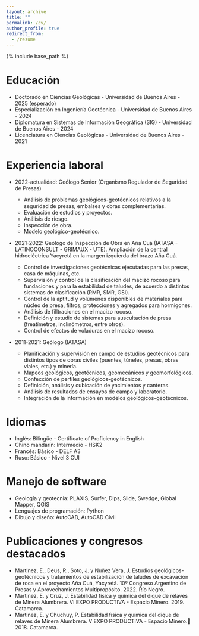 ```yaml
---
layout: archive
title: ""
permalink: /cv/
author_profile: true
redirect_from:
  - /resume
---
```


{% include base_path %}

Educación
======
* Doctorado en Ciencias Geológicas - Universidad de Buenos Aires - 2025 (esperado)
* Especialización en Ingeniería Geotécnica - Universidad de Buenos Aires - 2024
* Diplomatura en Sistemas de Información Geográfica (SIG) - Universidad de Buenos Aires - 2024
* Licenciatura en Ciencias Geológicas - Universidad de Buenos Aires - 2021
  
Experiencia laboral
======

* 2022-actualidad: Geólogo Senior (Organismo Regulador de Seguridad de Presas)
  * Análisis de problemas geológicos-geotécnicos relativos a la seguridad de presas, embalses y obras complementarias.
  * Evaluación de estudios y proyectos.
  * Análisis de riesgo.
  * Inspección de obra.
  * Modelo geológico-geotécnico.

* 2021-2022: Geólogo de Inspección de Obra en Aña Cuá (IATASA - LATINOCONSULT - GRIMAUX - UTE). Ampliación de la central hidroeléctrica Yacyretá en la margen izquierda del brazo Aña Cuá.
  * Control de investigaciones geotécnicas ejecutadas para las presas, casa de máquinas, etc.
  * Supervisión y control de la clasificación del macizo rocoso para fundaciones y para la estabilidad de taludes, de acuerdo a distintos sistemas de clasificación (RMR, SMR, GSI).
  * Control de la aptitud y volúmenes disponibles de materiales para núcleo de presa, filtros, protecciones y agregados para hormigones.
  * Análisis de filltraciones en el macizo rocoso.
  * Definición y estudio de sistemas para auscultación de presa (freatímetros, inclinómetros, entre otros).
  * Control de efectos de voladuras en el macizo rocoso.

* 2011-2021: Geólogo (IATASA)
  * Planificación y supervisión en campo de estudios geotécnicos para distintos tipos de obras civiles (puentes, túneles, presas, obras viales, etc.) y minería.
  * Mapeos geológicos, geotécnicos, geomecánicos y geomorfológicos.
  * Confección de perfiles geológicos-geotécnicos.
  * Definición, análisis y cubicación de yacimientos y canteras.
  * Análisis de resultados de ensayos de campo y laboratorio.
  * Integración de la información en modelos geológicos-geotécnicos.
  
Idiomas
======
* Inglés: Bilingüe - Certificate of Proficiency in English
* Chino mandarín: Intermedio - HSK2
* Francés: Básico - DELF A3
* Ruso: Básico - Nivel 3 CUI

Manejo de software
======
* Geología y geotecnia: PLAXIS, Surfer, Dips, Slide, Swedge, Global Mapper, QGIS
* Lenguajes de programación: Python
* Dibujo y diseño: AutoCAD, AutoCAD Civil

  
Publicaciones y congresos destacados
======
* Martinez, E., Deus, R., Soto, J. y Nuñez Vera, J. Estudios geológicos- geotécnicos y tratamientos de estabilización de taludes de excavación de roca en el proyecto Aña Cuá, Yacyretá. 10º Congreso Argentino de Presas y Aprovechamientos Multipropósito. 2022. Río Negro.
* Martinez, E. y Cruz, J. Estabilidad física y química del dique de relaves de Minera Alumbrera. VI EXPO PRODUCTIVA - Espacio Minero. 2019. Catamarca.
* Martinez, E. y Chuchuy, P. Estabilidad física y química del dique de relaves de Minera Alumbrera. V EXPO PRODUCTIVA - Espacio Minero. 2018. Catamarca.
  
